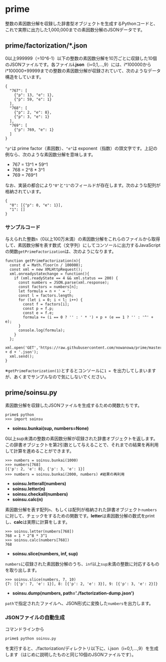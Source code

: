 # prime

整数の素因数分解を収録した辞書型オブジェクトを生成するPythonコードと、これで実際に出力した1,000,000までの素因数分解のJSONデータです。


## prime/factorization/*.json

0以上999999（=10^6-1）以下の整数の素因数分解を10万ごとに収録した10個のJSONファイルです。各ファイル**i.json**（i=0,1,…,9）には、i\*100000からi\*100000+99999までの整数の素因数分解が収録されていて、次のようなデータ構造をしています。

    {
      "767": [
        {"p": 13, "e": 1},
        {"p": 59, "e": 1}
      ],
      "768": [
        {"p": 2, "e": 8},
        {"p": 3, "e": 1}
      ],
      "769": [
        {"p": 769, "e": 1}
      ]
    }

`"p"`は prime factor（素因数）、`"e"`は exponent（指数）の頭文字です。上記の例なら、次のような素因数分解を意味します。

- 767 = 13^1 * 59^1
- 768 = 2^8 * 3^1
- 769 = 769^1

なお、実装の都合により`"0"`と`"1"`のフィールドが存在します。次のような配列が格納されています。

    {
      "0": [{"p": 0, "e": 1}],
      "1": []
    }


### サンプルコード

与えられた整数`n`（0以上100万未満）の素因数分解をこれらのファイルから取得して、素因数分解を表す数式（文字列）にしてコンソールに出力するJavaScriptの関数`getPrimeFactorization`は、次のようになります。

    function getPrimeFactorization(n){
      const d = Math.floor(n / 100000);
      const xml = new XMLHttpRequest();
      xml.onreadystatechange = function(){
        if (xml.readyState == 4 && xml.status == 200) {
          const numbers = JSON.parse(xml.response);
          const factors = numbers[n];
          let formula = n + ' = ';
          const l = factors.length;
          for (let i = 0; i < l; i++) {
            const f = factors[i];
            const p = f.p;
            const e = f.e;
            formula += (i == 0 ? '' : ' * ') + p + (e == 1 ? '' : '^' + e);
          }
          console.log(formula);
        }
      };
      xml.open('GET','https://raw.githubusercontent.com/nowanowa/prime/master/factorization/' + d + '.json');
      xml.send();
    }

※`getPrimeFactorization(1)`とするとコンソールに`1 = `を出力してしまいますが、あくまでサンプルなので気にしないでください。


## prime/soinsu.py

素因数分解を収録したJSONファイルを生成するための関数たちです。

    prime$ python
    >>> import soinsu

- **soinsu.bunkai(sup, numbers=None)**

0以上sup未満の整数の素因数分解が収録された辞書オブジェクトを返します。この辞書オブジェクトを第2引数として与えることで、それまでの結果を再利用して計算を進めることができます。

    >>> numbers = soinsu.bunkai(1000)
    >>> numbers[768]
    [{'p': 2, 'e': 8}, {'p': 3, 'e': 1}]
    >>> numbers = soinsu.bunkai(2000, numbers) #結果の再利用

- **soinsu.letterall(numbers)**
- **soinsu.letter(n)**
- **soinsu.checkall(numbers)**
- **soinsu.calc(n)**

素因数分解を表す配列`n`、もしくは配列が格納された辞書オブジェクト`numbers`に対して、チェックをするための関数です。**letter**は素因数分解の数式をprintし、**calc**は実際に計算をします。

    >>> soinsu.letter(numbers[768])
    768 = 1 * 2^8 * 3^1
    >>> soinsu.calc(numbers[768])
    768

- **soinsu.slice(numbers, inf, sup)**

`numbers`に収録された素因数分解のうち、`inf`以上`sup`未満の整数に対応するものを取り出します。

    >>> soinsu.slice(numbers, 7, 10)
    {7: [{'p': 7, 'e': 1}], 8: [{'p': 2, 'e': 3}], 9: [{'p': 3, 'e': 2}]}

- **soinsu.dump(numbers, path='./factorization-dump.json')**

`path`で指定されたファイルへ、JSON形式に変換した`numbers`を出力します。


### JSONファイルの自動生成

コマンドラインから

    prime$ python soinsu.py

を実行すると、./factorization/ディレクトリ以下に、i.json（i=0,1,…,9）を生成します（はじめに説明したものと同じ10個のJSONファイルです）。


